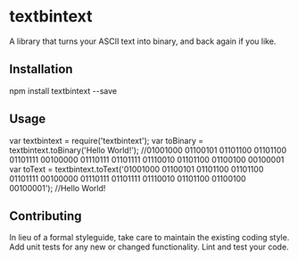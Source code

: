 textbintext
===========

A library that turns your ASCII text into binary, and back again if you like.

## Installation
npm install textbintext --save

## Usage
var textbintext = require('textbintext');
var toBinary = textbintext.toBinary('Hello World!'); //01001000 01100101 01101100 01101100 01101111 00100000 01110111 01101111 01110010 01101100 01100100 00100001
var toText = textbintext.toText('01001000 01100101 01101100 01101100 01101111 00100000 01110111 01101111 01110010 01101100 01100100 00100001'); //Hello World!

## Contributing

In lieu of a formal styleguide, take care to maintain the existing coding style.
Add unit tests for any new or changed functionality. Lint and test your code.